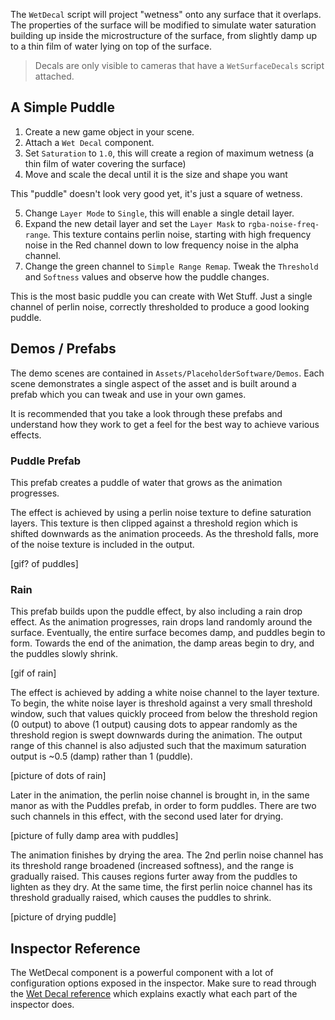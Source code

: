 The `WetDecal` script will project "wetness" onto any surface that it overlaps. The properties of the surface will be modified to simulate water saturation building up inside the microstructure of the surface, from slightly damp up to a thin film of water lying on top of the surface.

> Decals are only visible to cameras that have a `WetSurfaceDecals` script attached.

## A Simple Puddle

1. Create a new game object in your scene.
2. Attach a `Wet Decal` component.
3. Set `Saturation` to `1.0`, this will create a region of maximum wetness (a thin film of water covering the surface)
4. Move and scale the decal until it is the size and shape you want

This "puddle" doesn't look very good yet, it's just a square of wetness.

5. Change `Layer Mode` to `Single`, this will enable a single detail layer.
6. Expand the new detail layer and set the `Layer Mask` to `rgba-noise-freq-range`. This texture contains perlin noise, starting with high frequency noise in the Red channel down to low frequency noise in the alpha channel.
7. Change the green channel to `Simple Range Remap`. Tweak the `Threshold` and `Softness` values and observe how the puddle changes.

This is the most basic puddle you can create with Wet Stuff. Just a single channel of perlin noise, correctly thresholded to produce a good looking puddle.

## Demos / Prefabs

The demo scenes are contained in `Assets/PlaceholderSoftware/Demos`. Each scene demonstrates a single aspect of the asset and is built around a prefab which you can tweak and use in your own games.

It is recommended that you take a look through these prefabs and understand how they work to get a feel for the best way to achieve various effects.

### Puddle Prefab

This prefab creates a puddle of water that grows as the animation progresses.

The effect is achieved by using a perlin noise texture to define saturation layers. This texture is then clipped against a threshold region which is shifted downwards as the animation proceeds. As the threshold falls, more of the noise texture is included in the output.

[gif? of puddles]

### Rain

This prefab builds upon the puddle effect, by also including a rain drop effect. As the animation progresses, rain drops land randomly around the surface. Eventually, the entire surface becomes damp, and puddles begin to form. Towards the end of the animation, the damp areas begin to dry, and the puddles slowly shrink.

[gif of rain]

The effect is achieved by adding a white noise channel to the layer texture. To begin, the white noise layer is threshold against a very small threshold window, such that values quickly proceed from below the threshold region (0 output) to above (1 output) causing dots to appear randomly as the threshold region is swept downwards during the animation. The output range of this channel is also adjusted such that the maximum saturation output is ~0.5 (damp) rather than 1 (puddle).

[picture of dots of rain]

Later in the animation, the perlin noise channel is brought in, in the same manor as with the Puddles prefab, in order to form puddles. There are two such channels in this effect, with the second used later for drying.

[picture of fully damp area with puddles]

The animation finishes by drying the area. The 2nd perlin noise channel has its threshold range broadened (increased softness), and the range is gradually raised. This causes regions furter away from the puddles to lighten as they dry. At the same time, the first perlin noice channel has its threshold gradually raised, which causes the puddles to shrink.

[picture of drying puddle]

## Inspector Reference

The WetDecal component is a powerful component with a lot of configuration options exposed in the inspector. Make sure to read through the [Wet Decal reference](/Reference/WetDecal) which explains exactly what each part of the inspector does.